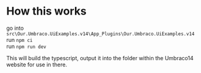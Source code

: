 # How this works

go into `src\Our.Umbraco.UiExamples.v14\App_Plugins\Our.Umbraco.UiExamples.v14`  
run `npm ci`  
run `npm run dev`  

This will build the typescript, output it into the folder within the Umbraco14 website for use in there.